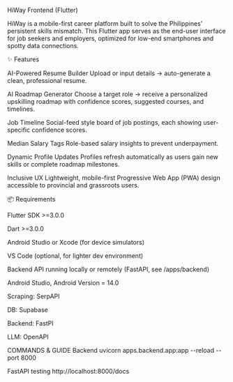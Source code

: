 HiWay Frontend (Flutter)

HiWay is a mobile-first career platform built to solve the Philippines’ persistent skills mismatch.
This Flutter app serves as the end-user interface for job seekers and employers, optimized for low-end smartphones and spotty data connections.

✨ Features

AI-Powered Resume Builder
Upload or input details → auto-generate a clean, professional resume.

AI Roadmap Generator
Choose a target role → receive a personalized upskilling roadmap with confidence scores, suggested courses, and timelines.

Job Timeline
Social-feed style board of job postings, each showing user-specific confidence scores.

Median Salary Tags
Role-based salary insights to prevent underpayment.

Dynamic Profile Updates
Profiles refresh automatically as users gain new skills or complete roadmap milestones.

Inclusive UX
Lightweight, mobile-first Progressive Web App (PWA) design accessible to provincial and grassroots users.

📦 Requirements

Flutter SDK >=3.0.0

Dart >=3.0.0

Android Studio or Xcode (for device simulators)

VS Code (optional, for lighter dev environment)

Backend API running locally or remotely (FastAPI, see /apps/backend)

Android Studio, Android Version = 14.0

Scraping: SerpAPI

DB: Supabase

Backend: FastPI

LLM: OpenAPI

COMMANDS & GUIDE
Backend
uvicorn apps.backend.app:app --reload --port 8000

FastAPI testing
http://localhost:8000/docs
